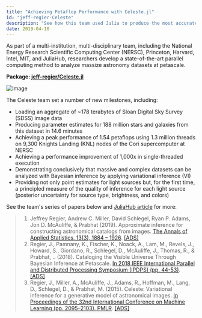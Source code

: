 ```yaml
---
title: "Achieving Petaflop Performance with Celeste.jl"
id: "jeff-regier-Celeste"
description: "See how this team used Julia to produce the most accurate catalog of 188 million astronomical objects in just 14.6 minutes with state-of-the-art point and uncertainty estimates."
date: 2019-04-10
---
```


As part of a multi-institution, multi-disciplinary team, including the National Energy Research Scientific Computing Center (NERSC), Princeton, Harvard, Intel, MIT, and JuliaHub, researchers develop a state-of-the-art parallel computing method to analyze massize astronomy datasets at petascale.

**Package: [jeff-regier/Celeste.jl](https://github.com/jeff-regier/Celeste.jl)**

![image](https://s3.amazonaws.com/adsabs-thumbnails/seri/arXiv/arXiv/1803/00113/arxiv1803.00113_f2.png)

The Celeste team set a number of new milestones, including:

* Loading an aggregate of ~178 terabytes of Sloan Digital Sky Survey (SDSS) image data
* Producing parameter estimates for 188 million stars and galaxies from this dataset in 14.6 minutes
* Achieving a peak performance of 1.54 petaflops using 1.3 million threads on 9,300 Knights Landing (KNL) nodes of the Cori supercomputer at NERSC
* Achieving a performance improvement of 1,000x in single-threaded execution
* Demonstrating conclusively that massive and complex datasets can be analyzed with Bayesian inference by applying variational inference (VI)
* Providing not only point estimates for light sources but, for the first time, a principled measure of the quality of inference for each light source (posterior uncertainty for source type, brightness, and colors)

See the team's series of papers below and [JuliaHub article](https://juliahub.com/industries/case-studies/celeste?_gl=1*1iaui43*_ga*MTk1NzU0MDA0NS4xNzQ2MDMxMzUz*_ga_8FC7JQQLXX*czE3NDgzODc5NTQkbzIkZzEkdDE3NDgzODkyMDUkajYwJGwwJGgw) for more:

> 1. Jeffrey Regier, Andrew C. Miller, David Schlegel, Ryan P. Adams, Jon D. McAuliffe, & Prabhat (2019). Approximate inference for constructing astronomical catalogs from images. [The Annals of Applied Statistics, 13(3), 1884 – 1926](https://projecteuclid.org/journals/annals-of-applied-statistics/volume-13/issue-3/Approximate-inference-for-constructing-astronomical-catalogs-from-images/10.1214/19-AOAS1258.full?tab=ArticleLink). [[ADS]](https://ui.adsabs.harvard.edu/abs/2018arXiv180300113R/abstract)
> 1. Regier, J., Pamnany, K., Fischer, K., Noack, A., Lam, M., Revels, J., Howard, S., Giordano, R., Schlegel, D., McAuliffe, J., Thomas, R., & Prabhat, .. (2018). Cataloging the Visible Universe Through Bayesian Inference at Petascale. [In 2018 IEEE International Parallel and Distributed Processing Symposium (IPDPS) (pp. 44-53)](https://ieeexplore.ieee.org/document/8425159). [[ADS]](https://ui.adsabs.harvard.edu/abs/2018arXiv180110277R/abstract)
> 1. Regier, J., Miller, A., McAuliffe, J., Adams, R., Hoffman, M., Lang, D., Schlegel, D., & Prabhat, M. (2015). Celeste: Variational inference for a generative model of astronomical images. [In Proceedings of the 32nd International Conference on Machine Learning (pp. 2095–2103). PMLR](https://proceedings.mlr.press/v37/regier15.html). [[ADS]](https://ui.adsabs.harvard.edu/abs/2015arXiv150601351R/abstract)

